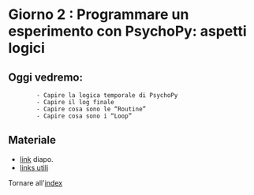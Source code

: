 # Giorno 2 : Programmare un esperimento con PsychoPy: aspetti logici 
		
## Oggi vedremo:
			- Capire la logica temporale di PsychoPy
			- Capire il log finale
			- Capire cosa sono le “Routine”
			- Capire cosa sono i “Loop”	

## Materiale

- [link](https://docs.google.com/presentation/d/1BNivDXTs_khI_1xxQntTr9qlt2MHBBDWWrp9PqB95hY/edit#slide=id.g101a4feaa7a_0_34) diapo.
- [links utili](links.md)

Tornare all'[index](index.md)
